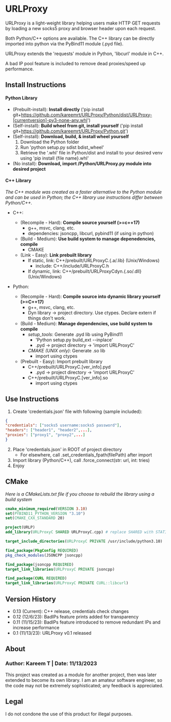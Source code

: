 # URLProxy

URLProxy is a light-weight library helping users make HTTP GET requests by loading a new socks5 proxy and browser header upon each request.

Both Python/C++ options are available. The C++ library can be directly imported into python via the PyBind11 module (.pyd file).

URLProxy extends the 'requests' module in Python, 'libcurl' module in C++.

A bad IP pool feature is included to remove dead proxies/speed up performance.

## Install Instructions

#### Python Library
- (Prebuilt-install): **Install directly** ('pip install git+https://github.com/kareemrt/URLProxy/Python/dist/URLProxy-[currentversion]-py3-none-any.whl')
- (Self-install): **Build wheel from git, install yourself** ('pip install git+https://github.com/kareemrt/URLProxy/Python.git')
- (Self-install): **Download, build, & install wheel yourself**
  1. Download the Python folder
  2. Run 'python setup.py sdist bdist_wheel'
  3. Retrieve the '.whl' file in Python/dist and install to your desired venv using 'pip install {file name}.whl'
- (No install): **Download, import /Python/URLProxy.py module into desired project**

#### C++ Library
*The C++ module was created as a faster alternative to the Python module and can be used in Python; the C++ library use instructions differ between Python/C++.*
- C++:
  - (Recompile - Hard): **Compile source yourself (>=c++17)**
    - g++, msvc, clang, etc.
    - dependencies: jsoncpp, libcurl, pybind11 (if using in python)
  - (Build - Medium): **Use build system to manage depenedencies, compile**
    - CMAKE
  - (Link - Easy): **Link prebuilt library**
    - If static, link: C++/prebuilt/URLProxyC.{.a/.lib}  (Unix/Windows)
      - include: C++/include/URLProxyC.h
    - If dynamic, link: C++/prebuilt/URLProxyCdyn.{.so/.dll} (Unix/Windows)
  
- Python:
  - (Recompile - Hard): **Compile source into dynamic library yourself (>=C++17)**
    - g++, msvc, clang, etc.
    - Dyn library -> project directory. Use ctypes. Declare extern if things don't work.
  - (Build - Medium): **Manage dependencies, use build system to compile**
    - *setup_tools*: Generate .pyd lib using PyBind11
      - 'Python setup.py build_ext --inplace'
      - .pyd -> project directory -> 'import URLProxyC'
    - *CMAKE (UNIX only)*: Generate .so lib
      - import using ctypes
  - (Prebuilt - Easy): Import prebuilt library 
    - C++/prebuilt/URLProxyC.[ver_info].pyd
      - .pyd -> project directory -> 'import URLProxyC'
    - C++/prebuilt/URLProxyC.[ver_info].so
      - import using ctypes

## Use Instructions

1. Create 'credentials.json' file with following (sample included):
```json
{
"credentials": ["socks5 username:socks5 password"],
"headers": ["header1", "header2",...],
"proxies": ["proxy1", "proxy2",...]
}
```
2. Place 'credentials.json' in ROOT of project directory
   - For elsewhere, call .set_credentials_fpath(filePath) after import
3. Import library (Python/C++), call .force_connect(str: url, int: tries)
4. Enjoy
   
## CMake

*Here is a CMakeLists.txt file if you choose to rebuild the library using a build system*

```cmake
cmake_minimum_required(VERSION 3.10)
set(PYBIND11_PYTHON_VERSION "3.10")
set(CMAKE_CXX_STANDARD 20)

project(URLP)
add_library(URLProxyC SHARED URLProxyC.cpp) # replace SHARED with STATIC if you want a STATIC library

target_include_directories(URLProxyC PRIVATE /usr/include/python3.10)

find_package(PkgConfig REQUIRED)
pkg_check_modules(JSONCPP jsoncpp)

find_package(jsoncpp REQUIRED)
target_link_libraries(URLProxyC PRIVATE jsoncpp)

find_package(CURL REQUIRED)
target_link_libraries(URLProxyC PRIVATE CURL::libcurl)
```

## Version History

- 0.13 (Current): C++ release, credentials check changes
- 0.12 (12/6/23): BadIPs feature prints added for transparency
- 0.11 (11/15/23): BadIPs feature introduced to remove redundant IPs and increase performance
- 0.1 (11/13/23): URLProxy v0.1 released

## About
###  Author: Kareem T | Date: 11/13/2023

This project was created as a module for another project, then was later extended to become its own library. I am an amateur software engineer, so the code may not be extremely sophisticated; any feedback is appreciated.

## Legal

I do not condone the use of this product for illegal purposes.
